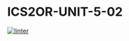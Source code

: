 # ICS2OR-UNIT-5-02
[![linter](https://github.com/aryan-torfehnejad/ICS20R-Unit-5-02/workflows/linter/badge.svg)](https://github.com/marketplace/actions/super-linter)   
